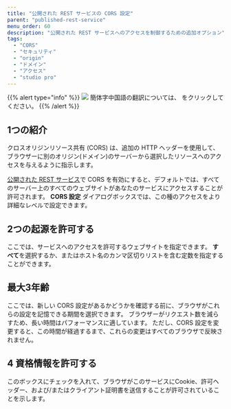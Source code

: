```yaml
---
title: "公開された REST サービスの CORS 設定"
parent: "published-rest-service"
menu_order: 60
description: "公開された REST サービスへのアクセスを制御するための追加オプション"
tags:
  - "CORS"
  - "セキュリティ"
  - "origin"
  - "ドメイン"
  - "アクセス"
  - "studio pro"
---
```


{{% alert type="info" %}}
<img src="attachments/chinese-translation/china.png" style="display: inline-block; margin: 0" /> 簡体字中国語の翻訳については、 [<unk> <unk> <unk>](https://cdn.mendix.tencent-cloud.com/documentation/refguide8/cors-settings.pdf) をクリックしてください。
{{% /alert %}}

## 1つの紹介

クロスオリジンリソース共有 (CORS) は、追加の HTTP ヘッダーを使用して、ブラウザーに別のオリジン(ドメイン)のサーバーから選択したリソースへのアクセスを与えるように指示します。

[公開された REST サービス](published-rest-service)で CORS を有効にすると、デフォルトでは、すべてのサーバー上のすべてのウェブサイトがあなたのサービスにアクセスすることが許可されます。 **CORS 設定** ダイアログボックスでは、この種のアクセスをより詳細なレベルで設定できます。

## 2つの起源を許可する

ここでは、サービスへのアクセスを許可するウェブサイトを指定できます。 **すべて**を選択するか、またはホスト名のカンマ区切りリストを含む定数を指定することができます。

## 最大3年齢

ここでは、新しい CORS 設定があるかどうかを確認する前に、ブラウザがこれらの設定を記憶できる期間を選択できます。 ブラウザーがリクエスト数を減らすため、長い時間はパフォーマンスに適しています。 ただし、CORS 設定を変更すると、この時間が経過するまで、これらの変更はすべてのブラウザで反映されません。

## 4 資格情報を許可する

このボックスにチェックを入れて、ブラウザがこのサービスにCookie、許可ヘッダー、および/またはクライアント証明書を送信することが許可されていることを示します。
